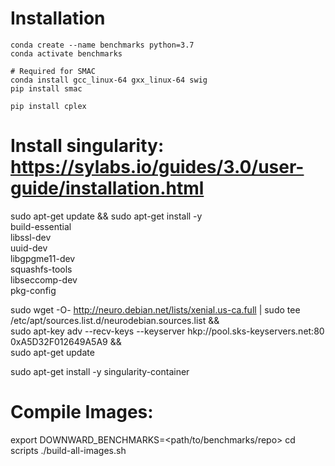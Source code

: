 # Installation

    conda create --name benchmarks python=3.7
    conda activate benchmarks

    # Required for SMAC
    conda install gcc_linux-64 gxx_linux-64 swig
    pip install smac

    pip install cplex


# Install singularity: https://sylabs.io/guides/3.0/user-guide/installation.html

sudo apt-get update && sudo apt-get install -y \
    build-essential \
    libssl-dev \
    uuid-dev \
    libgpgme11-dev \
    squashfs-tools \
    libseccomp-dev \
    pkg-config


sudo wget -O- http://neuro.debian.net/lists/xenial.us-ca.full | sudo tee /etc/apt/sources.list.d/neurodebian.sources.list && \
    sudo apt-key adv --recv-keys --keyserver hkp://pool.sks-keyservers.net:80 0xA5D32F012649A5A9 && \
    sudo apt-get update


sudo apt-get install -y singularity-container

# Compile Images:

export DOWNWARD_BENCHMARKS=<path/to/benchmarks/repo>
cd scripts
./build-all-images.sh
